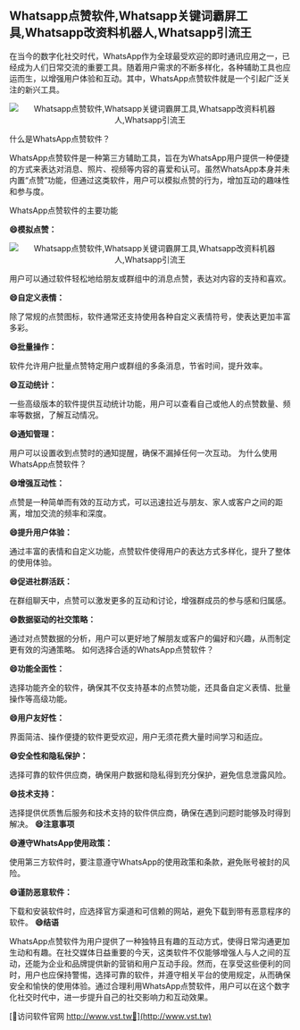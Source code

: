 ## **Whatsapp点赞软件,Whatsapp关键词霸屏工具,Whatsapp改资料机器人,Whatsapp引流王**

在当今的数字化社交时代，WhatsApp作为全球最受欢迎的即时通讯应用之一，已经成为人们日常交流的重要工具。随着用户需求的不断多样化，各种辅助工具也应运而生，以增强用户体验和互动。其中，WhatsApp点赞软件就是一个引起广泛关注的新兴工具。

 <center><img src="https://vst.tw/MP4/tuiguang/png/7.png" alt="Whatsapp点赞软件,Whatsapp关键词霸屏工具,Whatsapp改资料机器人,Whatsapp引流王"></center>

什么是WhatsApp点赞软件？

WhatsApp点赞软件是一种第三方辅助工具，旨在为WhatsApp用户提供一种便捷的方式来表达对消息、照片、视频等内容的喜爱和认可。虽然WhatsApp本身并未内置“点赞”功能，但通过这类软件，用户可以模拟点赞的行为，增加互动的趣味性和参与度。

WhatsApp点赞软件的主要功能

**😄模拟点赞：**

 <center><img src="https://vst.tw/MP4/tuiguang/png/3.png" alt="Whatsapp点赞软件,Whatsapp关键词霸屏工具,Whatsapp改资料机器人,Whatsapp引流王"></center>

用户可以通过软件轻松地给朋友或群组中的消息点赞，表达对内容的支持和喜欢。

**😄自定义表情：**

除了常规的点赞图标，软件通常还支持使用各种自定义表情符号，使表达更加丰富多彩。

**😄批量操作：**

软件允许用户批量点赞特定用户或群组的多条消息，节省时间，提升效率。

**😄互动统计：**

一些高级版本的软件提供互动统计功能，用户可以查看自己或他人的点赞数量、频率等数据，了解互动情况。

**😄通知管理：**

用户可以设置收到点赞时的通知提醒，确保不漏掉任何一次互动。
为什么使用WhatsApp点赞软件？

**😄增强互动性：**

点赞是一种简单而有效的互动方式，可以迅速拉近与朋友、家人或客户之间的距离，增加交流的频率和深度。

**😄提升用户体验：**

通过丰富的表情和自定义功能，点赞软件使得用户的表达方式多样化，提升了整体的使用体验。

**😄促进社群活跃：**

在群组聊天中，点赞可以激发更多的互动和讨论，增强群成员的参与感和归属感。

**😄数据驱动的社交策略：**

通过对点赞数据的分析，用户可以更好地了解朋友或客户的偏好和兴趣，从而制定更有效的沟通策略。
如何选择合适的WhatsApp点赞软件？

**😄功能全面性：**

选择功能齐全的软件，确保其不仅支持基本的点赞功能，还具备自定义表情、批量操作等高级功能。

**😄用户友好性：**

界面简洁、操作便捷的软件更受欢迎，用户无须花费大量时间学习和适应。

**😄安全性和隐私保护：**

选择可靠的软件供应商，确保用户数据和隐私得到充分保护，避免信息泄露风险。

**😄技术支持：**

选择提供优质售后服务和技术支持的软件供应商，确保在遇到问题时能够及时得到解决。
**😄注意事项**

**😄遵守WhatsApp使用政策：**

使用第三方软件时，要注意遵守WhatsApp的使用政策和条款，避免账号被封的风险。

**😄谨防恶意软件：**

下载和安装软件时，应选择官方渠道和可信赖的网站，避免下载到带有恶意程序的软件。
**😄结语**

WhatsApp点赞软件为用户提供了一种独特且有趣的互动方式，使得日常沟通更加生动和有趣。在社交媒体日益重要的今天，这类软件不仅能够增强人与人之间的互动，还能为企业和品牌提供新的营销和用户互动手段。然而，在享受这些便利的同时，用户也应保持警惕，选择可靠的软件，并遵守相关平台的使用规定，从而确保安全和愉快的使用体验。通过合理利用WhatsApp点赞软件，用户可以在这个数字化社交时代中，进一步提升自己的社交影响力和互动效果。


[👻访问软件官网 http://www.vst.tw👻](http://www.vst.tw)

